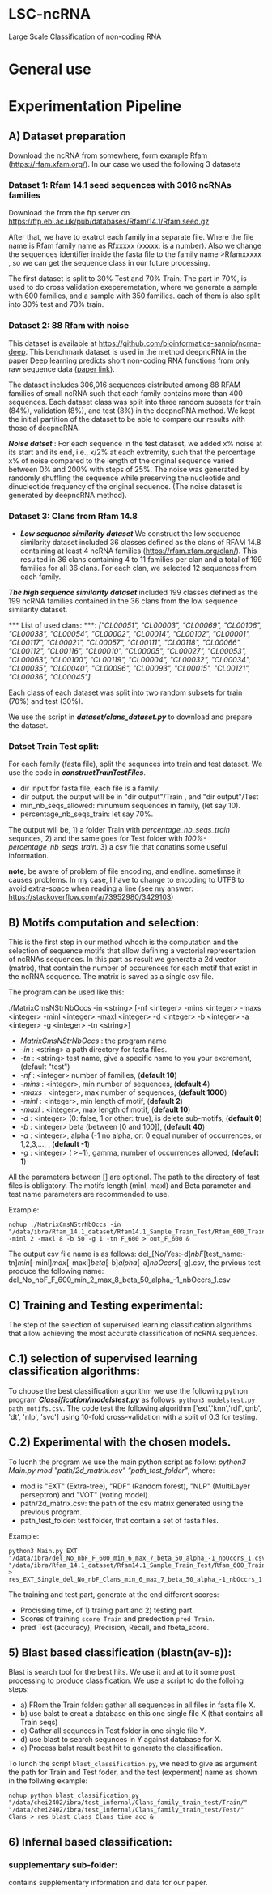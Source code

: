 # LSC-ncRNA
Large Scale Classification of non-coding RNA

# General use


# Experimentation Pipeline
## A) Dataset preparation

Download the ncRNA from somewhere, form example Rfam (https://rfam.xfam.org/). In our case we used the following 3 datasets

### Dataset 1: Rfam 14.1 seed sequences with 3016 ncRNAs families
Download the from the ftp server on https://ftp.ebi.ac.uk/pub/databases/Rfam/14.1/Rfam.seed.gz

After that, we have to exatrct each family in a separate file. Where the file name is Rfam family name as Rfxxxxx (xxxxx: is a number). Also we change the sequences identifier inside the fasta file to the family name >Rfamxxxxx , so we can get the sequence class in our future processing.

The first dataset is split to 30% Test and 70% Train.
The part in 70%, is used to do cross validation exeperemetation, where we generate a sample with 600 families, and a sample with 350 families. each of them is also split into 30% test and 70% train.

### Dataset 2: 88 Rfam with noise
This dataset is available at https://github.com/bioinformatics-sannio/ncrna-deep. This benchmark dataset is used in the method deepncRNA in the paper Deep learning predicts short non-coding RNA functions from only raw sequence data ([paper link](https://journals.plos.org/ploscompbiol/article?id=10.1371/journal.pcbi.1008415)).

The dataset includes 306,016 sequences distributed among 88 RFAM families of small ncRNA such that each family contains more than 400 sequences.  Each dataset class was split into three random subsets for train (84\%), validation (8\%), and test (8\%) in the deepncRNA method. We kept the initial partition of the dataset to be able to compare our results with those of deepncRNA.

***Noise datset*** : For each sequence in the test dataset, we added x\% noise at its start and its end, i.e., x/2\% at each extremity, such that the percentage x\% of noise compared to the length of the original sequence varied between 0\% and 200\% with steps of 25\%. The noise was generated by randomly shuffling the sequence while preserving the nucleotide and dinucleotide frequency of the original sequence. (The noise dataset is generated by deepncRNA method).


### Dataset 3: Clans from Rfam 14.8
- ***Low sequence similarity dataset*** We construct the low sequence similarity dataset included $36$ classes defined as the clans of RFAM 14.8 containing at least $4$ ncRNA families (https://rfam.xfam.org/clan/). This resulted in $36$ clans containing $4$ to $11$ families per clan and a total of $199$ families for all $36$ clans. For each clan, we selected $12$ sequences from each family.

***The high sequence similarity dataset*** included $199$ classes defined as the $199$ ncRNA families contained in the $36$ clans from the low sequence similarity dataset.

*** List of used clans: ***: *["CL00051", "CL00003", "CL00069", "CL00106", "CL00038", "CL00054", "CL00002", "CL00014", "CL00102", "CL00001", "CL00117", "CL00021", "CL00057", "CL00111", "CL00118", "CL00066", "CL00112", "CL00116", "CL00010", "CL00005", "CL00027", "CL00053", "CL00063", "CL00100", "CL00119", "CL00004", "CL00032", "CL00034", "CL00035", "CL00040", "CL00096", "CL00093", "CL00015", "CL00121", "CL00036", "CL00045"]*

Each class of each dataset was split into two random subsets for train (70\%) and test (30\%).

We use the script in ***dataset/clans_dataset.py*** to download and prepare the dataset.

### Datset Train Test split:
For each family (fasta file), split the sequnces into train and test dataset.
We use the code in ***constructTrainTestFiles***.
- dir input for fasta file, each file is a family.
- dir output.  the output will be in "dir output"/Train , and "dir output"/Test
- min_nb_seqs_allowed: minumum sequences in family, (let say 10).
- percentage_nb_seqs_train: let say 70%.

The output will be, 1) a folder Train with *percentage_nb_seqs_train* sequnces, 2) and the same goes for Test folder with *100%-percentage_nb_seqs_train*. 3) a csv file that conatins some useful information.

**note**, be aware of problem of file encoding, and endline. sometimse it causes problems. In my case, I have to change to encoding to UTF8 to avoid extra-space when reading a line (see my answer: https://stackoverflow.com/a/73952980/3429103)

## B) Motifs computation and selection:
This is the first step in our method whoch is the computation and the selection of sequence motifs that allow defining a vectorial representation of ncRNAs sequences.
In this part as result we generate a 2d vector (matrix), that contain the number of occurences for each motif that exist in the ncRNA sequence. The matrix is saved as a single csv file.

The program can be used like this:

./MatrixCmsNStrNbOccs -in \<string\> [-nf \<integer\> -mins \<integer\> -maxs \<integer\> -minl \<integer\> -maxl \<integer\> -d \<integer\> -b \<integer\> -a \<integer\> -g \<integer\> -tn \<string\>]

- *MatrixCmsNStrNbOccs* : the program name
- *-in* : \<string\> a path directory for fasta files.
- *-tn* : \<string\> test name, give a specific name to you your excrement, (default "test")
- *-nf* : \<integer\> number of families, (**default 10**)
- *-mins* : \<integer\>, min number of sequences, (**default 4**)
- *-maxs* : \<integer\>, max number of sequences, (**default 1000**)
- *-minl* : \<integer\>, min length of motif, (**default 2**)
- *-maxl* : \<integer\>, max length of motif, (**default 10**)
- *-d* : \<integer\> (0: false, 1 or other: true), is delete sub-motifs, (**default 0**)
- *-b* : \<integer\> beta (between [0 and 100]), (**default 40**)
- *-a* : \<integer\>, alpha  (-1 no alpha, or: 0 equal number of occurrences, or 1,2,3,..., , (**default -1**)
- *-g* : \<integer\> ( >=1), gamma, number of occurrences allowed, (**default 1**)

All the parameters between [] are optional. The path to the directory of fast files is obligatory. The motifs length (minl, maxl) and Beta parameter and test name parameters are recommended to use.

Example:
```shell
nohup ./MatrixCmsNStrNbOccs -in "/data/ibra/Rfam_14.1_dataset/Rfam14.1_Sample_Train_Test/Rfam_600_Train_Test/Train" -minl 2 -maxl 8 -b 50 -g 1 -tn F_600 > out_F_600 &
```

The output csv file name is as follows: del_[No/Yes:-d]_nbF_[test_name:-tn]_min_[-minl]_max_[-maxl]_beta_[-b]_alpha_[-a]_nbOccrs_[-g].csv, the prvious test produce the following name: del_No_nbF_F_600_min_2_max_8_beta_50_alpha_-1_nbOccrs_1.csv


## C) Training and Testing experimental:

The step of the selection of supervised learning classification algorithms that allow achieving the most accurate classification of ncRNA sequences.

## C.1) selection of supervised learning classification algorithms:
To choose the best classification algorithm we use the following python program ***Classification/modelstest.py*** as follows:
`python3 modelstest.py path_motifs.csv`. The code test the following algorithm ['ext','knn','rdf','gnb', 'dt', 'nlp', 'svc'] using 10-fold cross-validation with a split of 0.3 for testing.

## C.2) Experimental with the chosen models.

To lucnh the program we use the main python script as follow:
*python3 Main.py mod "path/2d_matrix.csv" "path_test_folder"*, where:
- mod is "EXT" (Extra-tree), "RDF" (Random forest), "NLP" (MultiLayer perseptron) and "VOT" (voting model). 
- path/2d_matrix.csv: the path of the csv matrix generated using the previous program.
- path_test_folder: test folder, that contain a set of fasta files.

Example:

```shell
python3 Main.py EXT "/data/ibra/del_No_nbF_F_600_min_6_max_7_beta_50_alpha_-1_nbOccrs_1.csv" "/data/ibra/Rfam_14.1_dataset/Rfam14.1_Sample_Train_Test/Rfam_600_Train_Test/Test" > res_EXT_Single_del_No_nbF_Clans_min_6_max_7_beta_50_alpha_-1_nbOccrs_1
```

The training and test part, generate at the end different scores:
- Procissing time, of 1) trainig part and 2) testing part.
- Scores of training `score Train` and predection `pred Train`.
- pred Test (accuracy), Precision, Recall, and fbeta_score.



## 5) Blast based classification (blastn(av-s)):
Blast is search tool for the best hits. We use it and at to it some post processing to produce classification. We use a script to do the folloing steps:
- a) FRom the Train folder: gather all sequences in all files in fasta file X.
- b) use balst to creat a database on this one single file X (that contains all Train seqs)
- c) Gather all sequnces in Test folder in one single file Y.
- d) use blast to search sequnces in Y against database for X.
- e) Process balst result best hit to generate the classification.

To lunch the script `blast_classification.py`, we need to give as argument the path for Train and Test foder, and the test (experment) name as shown in the follwing example:
```shell
nohup python blast_classification.py "/data/chei2402/ibra/test_infernal/Clans_family_train_test/Train/" "/data/chei2402/ibra/test_infernal/Clans_family_train_test/Test/" Clans > res_blast_class_Clans_time_acc &
```


## 6) Infernal based classification:


### supplementary sub-folder: 
contains supplementary information and data for our paper.